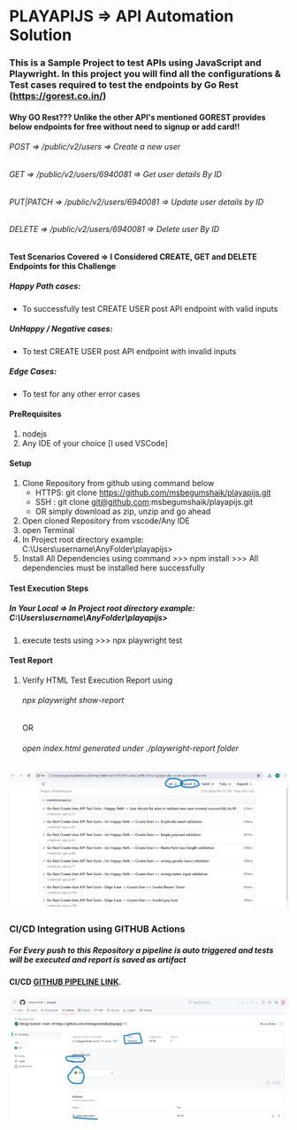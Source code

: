 # PLAYAPIJS => API Automation Solution

### This is a Sample Project to test APIs using JavaScript and Playwright. In this project you will find all the configurations & Test cases required to test the endpoints by Go Rest (https://gorest.co.in/)
#### Why GO Rest???  Unlike the other API's mentioned GOREST provides below endpoints for free without need to signup or add card!!
###### POST => /public/v2/users	=> Create a new user
###### GET => /public/v2/users/6940081	=> Get user details By ID
###### PUT|PATCH => /public/v2/users/6940081 => Update user details by ID
###### DELETE => /public/v2/users/6940081	=> Delete user By ID

#### Test Scenarios Covered => I Considered CREATE, GET and DELETE Endpoints for this Challenge
##### Happy Path cases:
- To successfully test CREATE USER post API endpoint with valid inputs
##### UnHappy / Negative cases:
- To test CREATE USER post API endpoint with invalid inputs
##### Edge Cases:
- To test for any other error cases

#### PreRequisites
1. nodejs
2. Any IDE of your choice [I used VSCode]

#### Setup
1. Clone Repository from github using command below
    - HTTPS: git clone https://github.com/msbegumshaik/playapijs.git
    - SSH : git clone git@github.com:msbegumshaik/playapijs.git
    - OR simply download as zip, unzip and go ahead
2. Open cloned Repository from vscode/Any IDE
3. open Terminal
4. In Project root directory  example: C:\Users\username\AnyFolder\playapijs>
5. Install All Dependencies using command >>> npm install >>> All dependencies must be installed here successfully

#### Test Execution Steps
##### In Your Local => In Project root directory  example: C:\Users\username\AnyFolder\playapijs>
1. execute tests using  >>> npx playwright test

#### Test Report
1. Verify HTML Test Execution Report using 
    ###### npx playwright show-report 
    OR
    ###### open index.html generated under ./playwright-report folder
![SampleTestReport](./TestReport.png)

### CI/CD Integration using GITHUB Actions
##### For Every push to this Repository a pipeline is auto triggered and tests will be executed and report is saved as artifact
#### CI/CD [GITHUB PIPELINE LINK](https://github.com/msbegumshaik/playapijs/actions/runs/9529825297). 
![GITHUB ACTIONS PIPELINE SUCCESS RESULT](./PipelineAutoTriggerUponPush.png)
